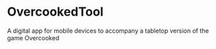# OvercookedTool
A digital app for mobile devices to accompany a tabletop version of the game Overcooked
